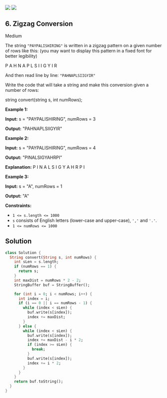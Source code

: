 [![](https://img.shields.io/github/stars/javadev/LeetCode-in-All?label=Stars&style=flat-square)](https://github.com/javadev/LeetCode-in-All)
[![](https://img.shields.io/github/forks/javadev/LeetCode-in-All?label=Fork%20me%20on%20GitHub%20&style=flat-square)](https://github.com/javadev/LeetCode-in-All/fork)

## 6\. Zigzag Conversion

Medium

The string `"PAYPALISHIRING"` is written in a zigzag pattern on a given number of rows like this: (you may want to display this pattern in a fixed font for better legibility)

P A H N A P L S I I G Y I R 

And then read line by line: `"PAHNAPLSIIGYIR"`

Write the code that will take a string and make this conversion given a number of rows:

string convert(string s, int numRows); 

**Example 1:**

**Input:** s = "PAYPALISHIRING", numRows = 3

**Output:** "PAHNAPLSIIGYIR" 

**Example 2:**

**Input:** s = "PAYPALISHIRING", numRows = 4

**Output:** "PINALSIGYAHRPI"

**Explanation:** P I N A L S I G Y A H R P I 

**Example 3:**

**Input:** s = "A", numRows = 1

**Output:** "A" 

**Constraints:**

*   `1 <= s.length <= 1000`
*   `s` consists of English letters (lower-case and upper-case), `','` and `'.'`.
*   `1 <= numRows <= 1000`

## Solution

```dart
class Solution {
  String convert(String s, int numRows) {
    int sLen = s.length;
    if (numRows == 1) {
      return s;
    }
    int maxDist = numRows * 2 - 2;
    StringBuffer buf = StringBuffer();

    for (int i = 0; i < numRows; i++) {
      int index = i;
      if (i == 0 || i == numRows - 1) {
        while (index < sLen) {
          buf.write(s[index]);
          index += maxDist;
        }
      } else {
        while (index < sLen) {
          buf.write(s[index]);
          index += maxDist - i * 2;
          if (index >= sLen) {
            break;
          }
          buf.write(s[index]);
          index += i * 2;
        }
      }
    }
    return buf.toString();
  }
}
```